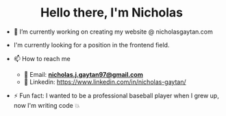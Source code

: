 <h1 align="center">Hello there, I'm Nicholas</h1>

- 🔭 I’m currently working on creating my website @ <a>nicholasgaytan.com</a>

- I'm currently looking for a position in the frontend field.

- 📫 How to reach me 
  - 📧 Email: **nicholas.j.gaytan97@gmail.com**
  - 💼 Linkedin: https://www.linkedin.com/in/nicholas-gaytan/

- ⚡ Fun fact: I wanted to be a professional baseball player when I grew up, now I'm writing code 💥

<!--
**nicholasjg97/nicholasjg97** is a ✨ _special_ ✨ repository because its `README.md` (this file) appears on your GitHub profile.

Here are some ideas to get you started:

- 🔭 I’m currently working on ...
- 🌱 I’m currently learning ...
- 👯 I’m looking to collaborate on ...
- 🤔 I’m looking for help with ...
- 💬 Ask me about ...
- 📫 How to reach me: ...
- 😄 Pronouns: ...
- ⚡ Fun fact: ...
-->
